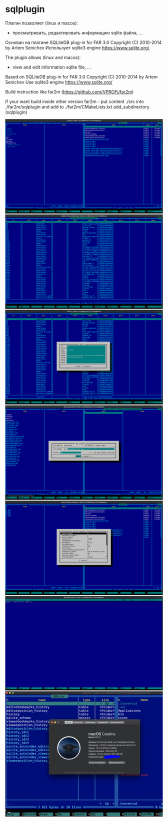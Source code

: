# sqlplugin

Плагин позволяет (linux и macos):
 * просматривать, редактировать информацию sqlite файла, ...

Основан на плагине SQLiteDB plug-in for FAR 3.0 Copyright (C) 2010-2014 by Artem Senichev
Использует sqlite3 engine https://www.sqlite.org/

The plugin allows (linux and macos):
  * view and edit information sqlite file, ...

Based on SQLiteDB plug-in for FAR 3.0 Copyright (C) 2010-2014 by Artem Senichev
Use sqlite3 engine https://www.sqlite.org/

Build instruction like far2m (https://github.com/VPROFi/far2m)

If your want build inside other version far2m - put content ./src into ./far2m/sqlplugin and add to ./far2m/CMakeLists.txt add_subdirectory (sqlplugin)

![](img/1.png)
![](img/2.png)
![](img/3.png)
![](img/4.png)
![](img/5.png)
![](img/6.png)
![](img/7.png)
